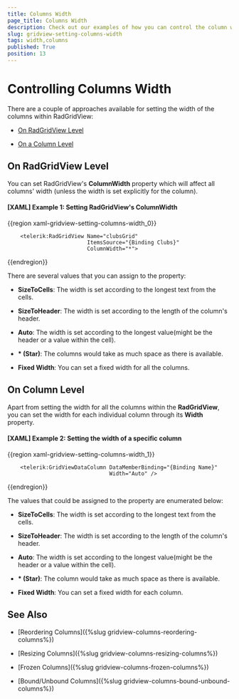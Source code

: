 ```yaml
---
title: Columns Width
page_title: Columns Width
description: Check out our examples of how you can control the column width either on a grid or column level within RadGridView - Telerik's {{ site.framework_name }} DataGrid.
slug: gridview-setting-columns-width
tags: width,columns
published: True
position: 13
---
```


# Controlling Columns Width

There are a couple of approaches available for setting the width of the columns within RadGridView:

* [On RadGridView Level](#on-radgridview-level)

* [On a Column Level](#on-column-level)

## On RadGridView Level

You can set RadGridView's **ColumnWidth** property which will affect all columns' width (unless the width is set explicitly for the column). 

#### **[XAML] Example 1: Setting RadGridView's ColumnWidth**

{{region xaml-gridview-setting-columns-width_0}}

		<telerik:RadGridView Name="clubsGrid" 
                             ItemsSource="{Binding Clubs}"
                             ColumnWidth="*">	
{{endregion}}

There are several values that you can assign to the property:

* **SizeToCells**: The width is set according to the longest text from the cells.

* **SizeToHeader**: The width is set according to the length of the column's header.

* **Auto**: The width is set according to the longest value(might be the header or a value within the cell).

* __* (Star)__: The columns would take as much space as there is available.

* **Fixed Width**: You can set a fixed width for all the columns.


## On Column Level

Apart from setting the width for all the columns within the **RadGridView**, you can set the width for each individual column through its **Width** property. 

#### **[XAML] Example 2: Setting the width of a specific column**

{{region xaml-gridview-setting-columns-width_1}}

		<telerik:GridViewDataColumn DataMemberBinding="{Binding Name}"
                                    Width="Auto" />	
{{endregion}}

The values that could be assigned to the property are enumerated below:

* **SizeToCells**: The width is set according to the longest text from the cells.

* **SizeToHeader**: The width is set according to the length of the column's header.

* **Auto**: The width is set according to the longest value(might be the header or a value within the cell).

* __* (Star)__: The column would take as much space as there is available.

* **Fixed Width**: You can set a fixed width for each column.



## See Also

 * [Reordering Columns]({%slug gridview-columns-reordering-columns%})
 
 * [Resizing Columns]({%slug gridview-columns-resizing-columns%})

 * [Frozen Columns]({%slug gridview-columns-frozen-columns%})

 * [Bound/Unbound Columns]({%slug gridview-columns-bound-unbound-columns%})
